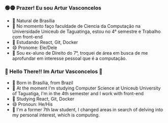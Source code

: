 ### 🟢🟡 Prazer! Eu sou Artur Vasconcelos 


- 🤠 Natural de Brasília
- 🔭 No momento faço faculdade de Ciencia da Computação na Universidade Uniceub de Taguatinga, estou no 4° semestre e Trabalho com front-end
- 🌱 Estudando React, Git, Docker
- 😄 Pronome: Ele/Dele
- 🤯 Sou ex-aluno de Direito do 7°, troquei de área em busca de me aprofundar em interesse pessoal que é a computação.



### 🗽 Hello There!! Im Artur Vasconcelos 🗽

- 🤠 Born in Brasília, from Brazil
- 🔭 At the moment I'm studying Computer Science at Uniceub University of Taguatiga, I'm in the 4th semester and I work with front-end
- 🌱 Studying React, Git, Docker
- 😄 Pronoun: He/His
- 🤯 I'm a former 7th law student, I changed areas in search of delving into my personal interest, which is computing.
